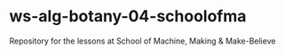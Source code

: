 # ws-alg-botany-04-schoolofma
Repository for the lessons at School of Machine, Making &amp; Make-Believe
